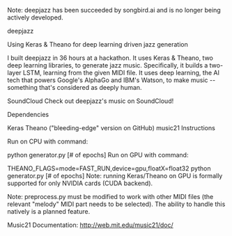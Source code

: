 Note: deepjazz has been succeeded by songbird.ai and is no longer being actively developed.

deepjazz

Using Keras & Theano for deep learning driven jazz generation

I built deepjazz in 36 hours at a hackathon. It uses Keras & Theano, two deep learning libraries, to generate jazz music. Specifically, it builds a two-layer LSTM, learning from the given MIDI file. It uses deep learning, the AI tech that powers Google's AlphaGo and IBM's Watson, to make music -- something that's considered as deeply human.

SoundCloud
Check out deepjazz's music on SoundCloud!

Dependencies

Keras
Theano ("bleeding-edge" version on GitHub)
music21
Instructions

Run on CPU with command:

python generator.py [# of epochs]
Run on GPU with command:

THEANO_FLAGS=mode=FAST_RUN,device=gpu,floatX=float32 python generator.py [# of epochs]
Note: running Keras/Theano on GPU is formally supported for only NVIDIA cards (CUDA backend).

Note: preprocess.py must be modified to work with other MIDI files (the relevant "melody" MIDI part needs to be selected). The ability to handle this natively is a planned feature.

Music21 Documentation: http://web.mit.edu/music21/doc/

